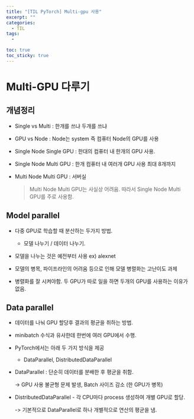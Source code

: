 ```yaml
---
title: "[TIL PyTorch] Multi-gpu 사용"
excerpt: ""
categories:
  - TIL
tags:
  - 

toc: true
toc_sticky: true
--- 
```


# Multi-GPU 다루기

## 개념정리

- Single vs Multi : 한개를 쓰냐 두개를 쓰냐
- GPU vs Node : Node는 system 즉 컴퓨터 Node의 GPU를 사용
- Single Node Single GPU : 한대의 컴퓨터 내 한개의 GPU 사용.
- Single Node Multi GPU : 한개 컴퓨터 내 여러개 GPU 사용 최대 8개까지
- Multi Node Multi GPU : 서버실

    > Multi Node Multi GPU는 사실상 어려움. 따라서 Single Node Multi GPU를 주로 사용함.

## Model parallel

- 다중 GPU로 학습할 때 분산하는 두가지 방법.

    - 모델 나누기 / 데이터 나누기.

- 모델을 나누는 것은 예전부터 사용 ex) alexnet

- 모델의 병목, 파이프라인의 어려움 등으로 인해 모델 병렬화는 고난이도 과제

- 병렬화를 잘 시켜야함. 두 GPU가 따로 일을 하면 두개의 GPU를 사용하는 이유가 없음.

## Data parallel

- 데이터를 나눠 GPU 할당후 결과의 평균을 취하는 방법.

- minibatch 수식과 유사한데 한번에 여러 GPU에서 수행.
- PyTorch에서는 아래 두 가지 방식을 제공

    - DataParallel, DistributedDataParallel

- DataParallel : 단순히 데이터를 분배한 후 평균을 취함.

    -> GPU 사용 불균형 문제 발생, Batch 사이즈 감소 (한 GPU가 병목)

- DistributedDataParallel - 각 CPU마다 process 생성하여 개별 GPU로 할당.

    -> 기본적으로 DataParallel로 하나 개별적으로 연산의 평균을 냄.

